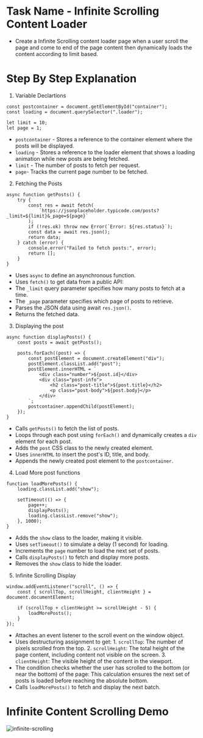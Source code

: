 # Task Name - Infinite Scrolling Content Loader

-  Create a Infinite Scrolling content loader page when a user scroll the page and come to end of the page content then dynamically loads the content according to limit based.

# Step By Step Explanation

1. Variable Declartions

```
const postcontainer = document.getElementById("container");
const loading = document.querySelector(".loader");

let limit = 10;
let page = 1;
```

- `postcontainer` - Stores a reference to the container element where the posts will be displayed.
- `loading` - Stores a reference to the loader element that shows a loading animation while new posts are being fetched.
- `limit` - The number of posts to fetch per request.
- `page`- Tracks the current page number to be fetched.

2. Fetching the Posts

```
async function getPosts() {
    try {
        const res = await fetch(
            `https://jsonplaceholder.typicode.com/posts?_limit=${limit}&_page=${page}`
        );
        if (!res.ok) throw new Error(`Error: ${res.status}`);
        const data = await res.json();
        return data;
    } catch (error) {
        console.error("Failed to fetch posts:", error);
        return [];
    }
}
```

- Uses `async` to define an asynchronous function.
- Uses `fetch()` to get data from a public API:
- The `_limit` query parameter specifies how many posts to fetch at a time.
- The `_page` parameter specifies which page of posts to retrieve.
- Parses the JSON data using await `res.json()`.
- Returns the fetched data.

3. Displaying the post

```
async function displayPosts() {
    const posts = await getPosts();

    posts.forEach((post) => {
        const postElement = document.createElement("div");
        postElement.classList.add("post");
        postElement.innerHTML = `
            <div class="number">${post.id}</div>
            <div class="post-info">
                <h2 class="post-title">${post.title}</h2>
                <p class="post-body">${post.body}</p>
            </div>
        `;
        postcontainer.appendChild(postElement);
    });
}

```

- Calls `getPosts()` to fetch the list of posts.
- Loops through each post using `forEach()` and dynamically creates a `div` element for each post.
- Adds the `post` CSS class to the newly created element.
- Uses `innerHTML` to insert the post's ID, title, and body.
- Appends the newly created post element to the `postcontainer`.

4. Load More post functions

```
function loadMorePosts() {
    loading.classList.add("show");

    setTimeout(() => {
        page++;
        displayPosts();
        loading.classList.remove("show");
    }, 1000);
}
```

- Adds the `show` class to the loader, making it visible.
- Uses `setTimeout()` to simulate a delay (1 second) for loading.
- Increments the `page` number to load the next set of posts.
- Calls `displayPosts()` to fetch and display more posts.
- Removes the `show` class to hide the loader.

5. Infinite Scrolling Display 

```
window.addEventListener("scroll", () => {
    const { scrollTop, scrollHeight, clientHeight } = document.documentElement;

    if (scrollTop + clientHeight >= scrollHeight - 5) {
        loadMorePosts();
    }
});
```

- Attaches an event listener to the scroll event on the window object.
- Uses destructuring assignment to get:
        1. `scrollTop`: The number of pixels scrolled from the top.
        2. `scrollHeight`: The total height of the page content, including content not visible on the screen.
        3. `clientHeight`: The visible height of the content in the viewport.
- The condition checks whether the user has scrolled to the bottom (or near the bottom) of the page: This calculation ensures the next set of posts is loaded before reaching the absolute bottom.
- Calls `loadMorePosts()` to fetch and display the next batch.



# Infinite Content Scrolling Demo

![infinite-scrolling](./assets/scroll.gif)